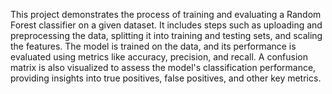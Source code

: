 This project demonstrates the process of training and evaluating a Random Forest classifier on a given dataset. It includes steps such as uploading and preprocessing the data, splitting it into training and testing sets, and scaling the features. The model is trained on the data, and its performance is evaluated using metrics like accuracy, precision, and recall. A confusion matrix is also visualized to assess the model's classification performance, providing insights into true positives, false positives, and other key metrics.
